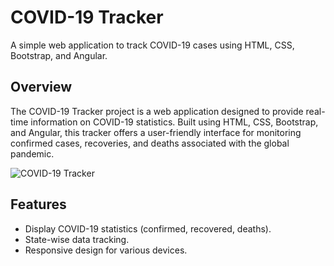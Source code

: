 # COVID-19 Tracker

A simple web application to track COVID-19 cases using HTML, CSS, Bootstrap, and Angular.


## Overview

The COVID-19 Tracker project is a web application designed to provide real-time information on COVID-19 statistics. Built using HTML, CSS, Bootstrap, and Angular, this tracker offers a user-friendly interface for monitoring confirmed cases, recoveries, and deaths associated with the global pandemic.

![COVID-19 Tracker](path/to/your/image.png)

## Features

- Display COVID-19 statistics (confirmed, recovered, deaths).
- State-wise data tracking.
- Responsive design for various devices.


